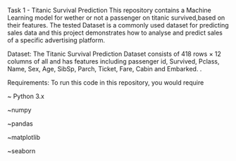 Task 1 - Titanic Survival Prediction
This repository contains a Machine Learning model for wether or not a passenger on titanic survived,based on their features. The tested Dataset is a commonly used dataset for predicting sales data and this project demonstrates how to analyse and predict sales of a specific advertising platform.

Dataset:
The Titanic Survival Prediction Dataset consists of 418 rows × 12 columns of all and has features including passenger id, Survived, Pclass, Name, Sex, Age, SibSp, Parch, Ticket, Fare, Cabin and Embarked. .

Requirements:
To run this code in this repository, you would require

~ Python 3.x

~numpy

~pandas

~matplotlib

~seaborn
